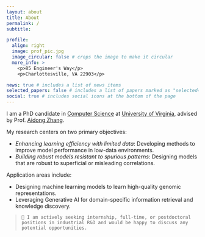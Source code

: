 ```yaml
---
layout: about
title: About
permalink: /
subtitle:

profile:
  align: right
  image: prof_pic.jpg
  image_circular: false # crops the image to make it circular
  more_info: >
    <p>85 Engineer's Way</p>
    <p>Charlottesville, VA 22903</p>

news: true # includes a list of news items
selected_papers: false # includes a list of papers marked as "selected={true}"
social: true # includes social icons at the bottom of the page
---
```


I am a PhD candidate in [Computer Science](https://engineering.virginia.edu/departments/computer-science)  at [University of Virginia](https://www.virginia.edu/),
advised by Prof. [Aidong Zhang](https://engineering.virginia.edu/faculty/aidong-zhang).

My research centers on two primary objectives:

  - _Enhancing learning efficiency with limited data_: Developing methods to improve model performance in low-data environments.
  - _Building robust models resistant to spurious patterns_: Designing models that are robust to superficial or misleading correlations.

Application areas include:
  - Designing machine learning models to learn high-quality genomic representations.
  - Leveraging Generative AI for domain-specific information retrieval and knowledge discovery.

 > `📣 I am actively seeking internship, full-time, or postdoctoral positions in industrial R&D and would be happy to discuss any potential opportunities.`
